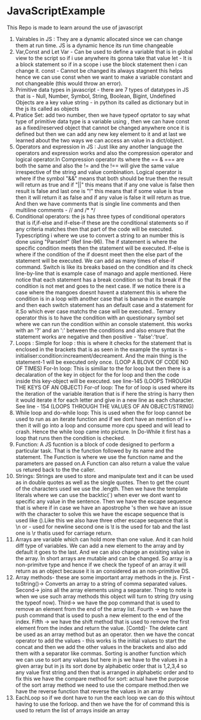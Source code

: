 # JavaScriptExample
This Repo is made to learn around the use of javascript

1. Vairables in JS : They are a dynamic allocated since we can change them at run time. JS is a dynamic hence its run time changeable 
2. Var,Const and Let 
        Var - Can be used to define a variable that is in global view to the script so if i use anywhere its gonna take that value 
        let - It is a block statement so if in a scope i use the block statement then i can change it. 
        const - Cannot be changed its always stagnent this helps hence we can use const when we want to make a variable constant and not changeable (this would throw an error).
3. Primitive data types in javascript - there are 7 types of datatypes in JS that is - Null, Number, Symbol, String, Boolean, Bigint, Undefined 
   Objects are a key value string - in python its called as dictionary but in the js its called as objects 
4. Pratice Set: add two number, then we have typeof oprtator to say what type of primitive data type is a variable using , then we can have const  as a fixed/reserved object that cannot be changed anywhere once it is defined but then we can add any new key element to it and at last we learned about the two ways we can access an value in a dict/object.
5. Operators and expression in JS : Just like any another language the operators and expression works and also the compression operator and logical operator.In Compression operator its where the == & === are both the same and also the != and the !==  will give the same value irrespective of the string and value combination. Logical operator is where if the symbol "&&" means that both should be true then the result will return as true and if "||" this means that if any one value is false then result is false and last one is "!" this means that if some value is true then it will return it as false and if any value is false it will return as true. And then we have comments that is single line comments and then multiline comments - //  and  /* */
6. Conditional operators: the js has three types of conditional operators that is if,if-else and if-else-if these are the conditional statements so if any criteria matches then that part of the code will be executed. Typescripting i where we use to convert a string to an number this is done using "ParseInt" (Ref line-96). The if statement is where the specific condition meets then the statement will be executed. If-else is where if the condition of the if doesnt meet then the else part of the statement will be executed. We can add as many times of else-if command. Switch is like its breaks based on the condition and its check line-by-line that is example case of manago and apple mentioned. Here notice that each statement has a break condition so that its break if the condition is not met and goes to the next case. If we notice there is a case where the mangoes doesnt havent a statement this is where the condition is in a loop with another case that is banana in the example and then each switch statement has an default case and a statement for it.So which ever case matchs the case will be executed.. Ternary operator this is to have the condition with an questionary symbol set where we can run the condition within an console statement. this works with an '?' and an ':' between the conditions and also ensure that the statement works are negative and then positive - 'false':'true'.
7. Loops : 
Simple for loop : this is where it checks for the statement that is enclosed in the brackets that is as seen in the example the syntax is - initialiser:condition:increament/decreament. And the main thing is the statement-1 will be executed only once. (LOOP A BLOVK OF CODE NO OF TIMES)
For-In loop: This is similiar to the for loop but then there is a decalaration of the key in object for the for loop and then the code inside this key-object will be executed. see line-145 (LOOPS THROUGH THE KEYS OF AN OBJECT)
For-of loop: The for of loop is used where its the iteration of the variable iteration that is if here the string is harry then it would iterate it for each letter and give in a new line as each character. See line - 154 (LOOPS THROUGH THE VALUES OF AN OBJECT/STRING)
8. While loop and do-while loop: 
This is used when the for loop cannot be used to run as an iterate function and if we dont have an mention of i++ then it will go into a loop and consume more cpu speed and will lead to crash. Hence the while loop came into picture. In Do-While it first has a loop that runs then the condition is checked. 
9. Function: A JS fucntion is a block of code designed to perform a particular task. That is the function followed by its name and the statement. The Function is where we use the function name and the parameters are passed on.A Function can also return a value the value us retured back to the the caller.
10. Strings: Strings are used to store and manipulate text and it can be used as in double quotes as well as the single quotes. Then to get the count of the characters used we use the .length. 
Then we have the template literals where we can use the backtic(`) when ever we dont want to specific any value in the sentence. Then we have the escape sequence that is where if in case we have an apostrophe 's then we have an issue with the character to solve this we have the escape sequence that is used like (\).Like this we also have three other escape sequence that is \n or \- used for newline second one is \t is the used for tab and the last one is \r thatis used for carriage return.  
11. Arrays are variable which can hold more than one value. And it can hold diff type of variables. We can add a new element to the array and by default it goes to the last. And we can also change an exisiting value in the array. In short arrays are mutable and can be changed. So array is a non-primitve type and hence if we check the typeof of an array it will return as an object because it is an considered as an non-primitive DS. 
12. Array methods- these are some important array methods in the js. First - toString()-> Converts an array to a string of comma separated values. Second-> joins all the array elements using a separater. Thing to note is when we use such array methods this object will turn to string (try using the typeof now). Third-> we have the pop command that is used to remove an element from the end of the array list. Fourth -> we have the push command that is used to push a new element to the end of the index. Fifth -> we have the shift method that is used to remove the first element from the index and return the value.
[Contd]- The delete cant be used as an array method but as an operator. then we have the concat operator to add the values - this works is the initial values to start the concat and then we add the other values in the brackets and also add them with a separator like commas. Sorting is another function which we can use to sort any values but here in js we have to the values in a given array but in js its sort done by alphabetic order that is 1,2,3,4 so any value first string and then that is arranged in alphabetic order and to fix this we have the compare method for sort: actual have the purpose of the sort array method we need to use the compare method.then we have the reverse function that reverse the values in an array
13. EachLoop so if we dont have to run the each loop we can do this wihtout having to use the forloop. and then we have the for of command this is used to return the list of arrays inside an array 
 




